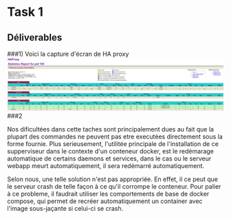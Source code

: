 # Task 1

## Déliverables 
###1)
Voici la capture d'écran de HA proxy
![](assets/img/T1_1_haproxy.png)
###2

Nos dificultées dans cette taches sont principalement dues au fait que la plupart des commandes ne peuvent pas etre executées directement sous la forme fournie.
Plus serieusement, l'utilitée principale de l'installation de ce supperviseur dans le contexte d'un conteneur docker, est le redémarage automatique de certains daemons et services, dans le cas ou le serveur webapp meurt automatiquement, il sera redémarré automatiquement.

Selon nous, une telle solution n'est pas appropriée. En effet, il ce peut que le serveur crash de telle façon à ce qu'il corrompe le conteneur. 
Pour palier à ce probleme, il faudrait utiliser les comportements de base de  docker compose, qui permet de recréer automatiquement un container avec l'image sous-jaçante si celui-ci se crash.